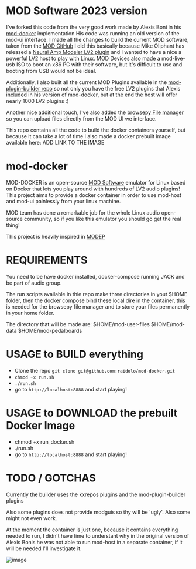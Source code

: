 # MOD Software 2023 version

I've forked this code from the very good work made by Alexis Boni in his [mod-docker](https://github.com/ajboni/mod-docker) implementation
His code was running an old version of the mod-ui interface. 
I made all the changes to build the current MOD software, taken from the [MOD GitHub](https://github.com/moddevices)
I did this basically because Mike Oliphant has released a [Neural Amp Modeler LV2 plugin](https://github.com/mikeoliphant/neural-amp-modeler-lv2) and I wanted to have a nice a powerful LV2 host to play with Linux. 
MOD Devices also made a mod-live-usb ISO to boot an x86 PC with their software, but it's difficult to use and booting from USB would not be ideal.

Additionally, I also built all the current MOD Plugins available in the [mod-plugin-builder repo](https://github.com/moddevices/mod-plugin-builder) so not only you have the free LV2 plugins that Alexis included in his version of mod-docker, but at the end the host will offer nearly 1000 LV2 plugins :)  

Another nice additional touch, I've also added the [browsepy File manager](https://github.com/moddevices/browsepy) so you can upload files directly from the MOD UI we interface. 

This repo contains all the code to build the docker containers yourself, but because it can take a lot of time I also made a docker prebuilt image available here: ADD LINK TO THE IMAGE

# mod-docker

MOD-DOCKER is an open-source [MOD Software](https://www.moddevices.com/) emulator for Linux based on Docker that lets you play around with hundreds of LV2 audio plugins!
This project aims to provide a docker container in order to use mod-host and mod-ui painlessly from your linux machine.

MOD team has done a remarkable job for the whole Linux audio open-source community, so if you like this emulator you should go get the real thing!

This project is heavily inspired in [MODEP](https://github.com/BlokasLabs/modep)

# REQUIREMENTS

You need to be have docker installed, docker-compose running JACK and be part of audio group.

The run scripts available in thie repo make three directories in yout $HOME folder, then the docker compose bind these local dire in the container, this is needed for the browsepy file manager and to store your files permanently in your home folder.

The directory that will be made are:
$HOME/mod-user-files
$HOME/mod-data
$HOME/mod-pedalboards


# USAGE to BUILD everything

- Clone the repo `git clone git@github.com:raidolo/mod-docker.git`
- `chmod +x run.sh`
- `./run.sh`
- go to `http://localhost:8888` and start playing!

# USAGE to DOWNLOAD the prebuilt Docker Image

- chmod +x run_docker.sh
- ./run.sh 
- go to `http://localhost:8888` and start playing!

# TODO / GOTCHAS

Currently the builder uses the kxrepos plugins and the mod-plugin-builder plugins

Also some plugins does not provide modguis so thy will be 'ugly'. Also some might not even work.

At the moment the container is just one, because it contains everything needed to run, I didn't have time to understant why in the original version of Alexis Bonis he was not able to run mod-host in a separate container, if it will be needed I'll investigate it.


![image](https://github.com/raidolo/mod-docker/assets/25846804/3abe0c9c-38ab-4edd-8463-d61a40f29fbd)

